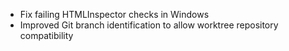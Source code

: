 * Fix failing HTMLInspector checks in Windows
* Improved Git branch identification to allow worktree repository compatibility 
